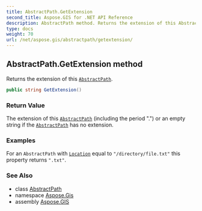 ```yaml
---
title: AbstractPath.GetExtension
second_title: Aspose.GIS for .NET API Reference
description: AbstractPath method. Returns the extension of this AbstractPath.
type: docs
weight: 70
url: /net/aspose.gis/abstractpath/getextension/
---
```

## AbstractPath.GetExtension method

Returns the extension of this [`AbstractPath`](../).

```csharp
public string GetExtension()
```

### Return Value

The extension of this [`AbstractPath`](../) (including the period ".") or an empty string if the [`AbstractPath`](../) has no extension.

### Examples

For an `AbstractPath` with [`Location`](../location/) equal to `"/directory/file.txt"` this property returns `".txt"`.

### See Also

* class [AbstractPath](../)
* namespace [Aspose.Gis](../../abstractpath/)
* assembly [Aspose.GIS](../../../)


